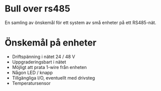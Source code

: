 # Bull over rs485

En samling av önskemål för ett system av små enheter på ett RS485-nät.

# Önskemål på enheter

* Driftspänning i nätet 24 / 48 V
* Uppgraderingsbart i nätet
* Möjligt att prata 1-wire från enheten
* Någon LED / knapp
* Tillgängliga I/O, eventuellt med drivsteg
* Temperatursensor
